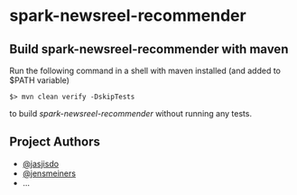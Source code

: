 # spark-newsreel-recommender

## Build spark-newsreel-recommender with maven

Run the following command in a shell with maven installed (and added to $PATH variable)

```
$> mvn clean verify -DskipTests
```

to build *spark-newsreel-recommender* without running any tests. 

## Project Authors

* [@jasjisdo](https://github.com/jasjisdo)
* [@jensmeiners](https://github.com/JensMeiners)
* ...
